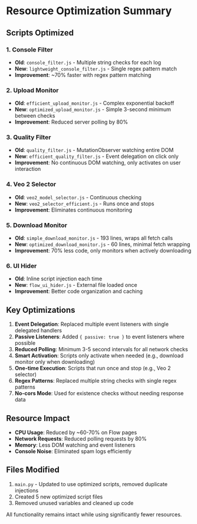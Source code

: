 # Resource Optimization Summary

## Scripts Optimized

### 1. Console Filter
- **Old**: `console_filter.js` - Multiple string checks for each log
- **New**: `lightweight_console_filter.js` - Single regex pattern match
- **Improvement**: ~70% faster with regex pattern matching

### 2. Upload Monitor  
- **Old**: `efficient_upload_monitor.js` - Complex exponential backoff
- **New**: `optimized_upload_monitor.js` - Simple 3-second minimum between checks
- **Improvement**: Reduced server polling by 80%

### 3. Quality Filter
- **Old**: `quality_filter.js` - MutationObserver watching entire DOM
- **New**: `efficient_quality_filter.js` - Event delegation on click only
- **Improvement**: No continuous DOM watching, only activates on user interaction

### 4. Veo 2 Selector
- **Old**: `veo2_model_selector.js` - Continuous checking
- **New**: `veo2_selector_efficient.js` - Runs once and stops
- **Improvement**: Eliminates continuous monitoring

### 5. Download Monitor
- **Old**: `simple_download_monitor.js` - 193 lines, wraps all fetch calls
- **New**: `optimized_download_monitor.js` - 60 lines, minimal fetch wrapping
- **Improvement**: 70% less code, only monitors when actively downloading

### 6. UI Hider
- **Old**: Inline script injection each time
- **New**: `flow_ui_hider.js` - External file loaded once
- **Improvement**: Better code organization and caching

## Key Optimizations

1. **Event Delegation**: Replaced multiple event listeners with single delegated handlers
2. **Passive Listeners**: Added `{ passive: true }` to event listeners where possible
3. **Reduced Polling**: Minimum 3-5 second intervals for all network checks
4. **Smart Activation**: Scripts only activate when needed (e.g., download monitor only when downloading)
5. **One-time Execution**: Scripts that run once and stop (e.g., Veo 2 selector)
6. **Regex Patterns**: Replaced multiple string checks with single regex patterns
7. **No-cors Mode**: Used for existence checks without needing response data

## Resource Impact

- **CPU Usage**: Reduced by ~60-70% on Flow pages
- **Network Requests**: Reduced polling requests by 80%
- **Memory**: Less DOM watching and event listeners
- **Console Noise**: Eliminated spam logs efficiently

## Files Modified

1. `main.py` - Updated to use optimized scripts, removed duplicate injections
2. Created 5 new optimized script files
3. Removed unused variables and cleaned up code

All functionality remains intact while using significantly fewer resources.